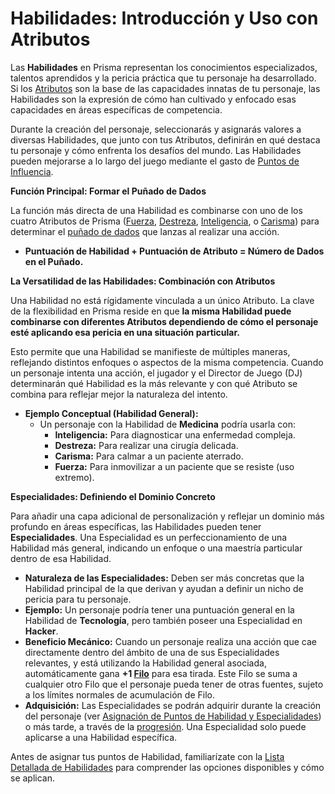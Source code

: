 # Habilidades: Introducción y Uso con Atributos

Las **Habilidades** en Prisma representan los conocimientos especializados, talentos aprendidos y la pericia práctica que tu personaje ha desarrollado. Si los [Atributos](./../02.4_Paso_3_Estableciendo_los_Atributos.md) son la base de las capacidades innatas de tu personaje, las Habilidades son la expresión de cómo han cultivado y enfocado esas capacidades en áreas específicas de competencia.

Durante la creación del personaje, seleccionarás y asignarás valores a diversas Habilidades, que junto con tus Atributos, definirán en qué destaca tu personaje y cómo enfrenta los desafíos del mundo. Las Habilidades pueden mejorarse a lo largo del juego mediante el gasto de [Puntos de Influencia](./../02.9_Progresion_del_Personaje_Puntos_de_Influencia.md).

**Función Principal: Formar el Puñado de Dados**

La función más directa de una Habilidad es combinarse con uno de los cuatro Atributos de Prisma ([Fuerza](./../02.4_Paso_3_Estableciendo_los_Atributos.md#1-fuerza), [Destreza](./../02.4_Paso_3_Estableciendo_los_Atributos.md#2-destreza), [Inteligencia](./../02.4_Paso_3_Estableciendo_los_Atributos.md#3-inteligencia), o [Carisma](./../02.4_Paso_3_Estableciendo_los_Atributos.md#4-carisma)) para determinar el [puñado de dados](./../../../Capitulo_01_Mecanicas_Fundamentales/01.02_Lanzando_los_Dados.md) que lanzas al realizar una acción.

*   **Puntuación de Habilidad + Puntuación de Atributo = Número de Dados en el Puñado.**

**La Versatilidad de las Habilidades: Combinación con Atributos**

Una Habilidad no está rígidamente vinculada a un único Atributo. La clave de la flexibilidad en Prisma reside en que **la misma Habilidad puede combinarse con diferentes Atributos dependiendo de cómo el personaje esté aplicando esa pericia en una situación particular.**

Esto permite que una Habilidad se manifieste de múltiples maneras, reflejando distintos enfoques o aspectos de la misma competencia. Cuando un personaje intenta una acción, el jugador y el Director de Juego (DJ) determinarán qué Habilidad es la más relevante y con qué Atributo se combina para reflejar mejor la naturaleza del intento.

*   **Ejemplo Conceptual (Habilidad General):**
    *   Un personaje con la Habilidad de **Medicina** podría usarla con:
        *   **Inteligencia:** Para diagnosticar una enfermedad compleja.
        *   **Destreza:** Para realizar una cirugía delicada.
        *   **Carisma:** Para calmar a un paciente aterrado.
        *   **Fuerza:** Para inmovilizar a un paciente que se resiste (uso extremo).

**Especialidades: Definiendo el Dominio Concreto**

Para añadir una capa adicional de personalización y reflejar un dominio más profundo en áreas específicas, las Habilidades pueden tener **Especialidades**. Una Especialidad es un perfeccionamiento de una Habilidad más general, indicando un enfoque o una maestría particular dentro de esa Habilidad.

*   **Naturaleza de las Especialidades:** Deben ser más concretas que la Habilidad principal de la que derivan y ayudan a definir un nicho de pericia para tu personaje.
*   **Ejemplo:** Un personaje podría tener una puntuación general en la Habilidad de **Tecnología**, pero también poseer una Especialidad en **Hacker**.
*   **Beneficio Mecánico:** Cuando un personaje realiza una acción que cae directamente dentro del ámbito de una de sus Especialidades relevantes, y está utilizando la Habilidad general asociada, automáticamente gana **+1 [Filo](./../../../Capitulo_01_Mecanicas_Fundamentales/01.05_Filo.md)** para esa tirada. Este Filo se suma a cualquier otro Filo que el personaje pueda tener de otras fuentes, sujeto a los límites normales de acumulación de Filo.
*   **Adquisición:** Las Especialidades se podrán adquirir durante la creación del personaje (ver [Asignación de Puntos de Habilidad y Especialidades](./02.5.3_Asignacion_de_Puntos_de_Habilidad_y_Especialidades.md)) o más tarde, a través de la [progresión](./../02.9_Progresion_del_Personaje_Puntos_de_Influencia.md). Una Especialidad solo puede aplicarse a una Habilidad específica.

Antes de asignar tus puntos de Habilidad, familiarízate con la [Lista Detallada de Habilidades](./02.5.2_Lista_Detallada_de_Habilidades/README.md) para comprender las opciones disponibles y cómo se aplican.
